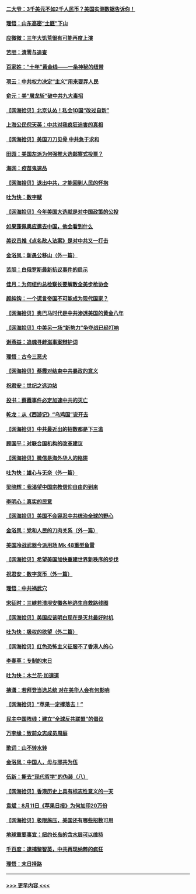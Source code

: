 #### [二大爷：3千美元不如2千人民币？美国实测数据告诉你！](../pages/nsc993/n12358563.md?t=08262252) 
#### [理悟：山东高密“土匪”下山](../pages/nsc993/n12358535.md?t=08262252) 
#### [应微微：三年大饥荒很有可能再度上演](../pages/nsc993/n12358523.md?t=08262252) 
#### [苦胆：清零与追查](../pages/nsc993/n12358501.md?t=08262252) 
#### [百家姓：“十年”黄金线——一条神秘的纽带](../pages/nsc993/n12358319.md?t=08262252) 
#### [项云：中共权力决定“主义”用来耍弄人民](../pages/nsc993/n12358172.md?t=08262252) 
#### [俞元：美“屠龙斩”破中共九大毒招](../pages/nsc993/n12357822.md?t=08262252) 
#### [【网海拾贝】北京认怂！私会10国“改过自新”](../pages/nsc993/n12357784.md?t=08262252) 
#### [上海公民倪天英：中共对我疯狂迫害的真相](../pages/nsc993/n12356341.md?t=08262252) 
#### [【网海拾贝】美国刀刀见骨 中共急于求和](../pages/nsc993/n12355511.md?t=08262252) 
#### [田园：美国左派为何强推大选邮寄式投票？](../pages/nsc993/n12352963.md?t=08262252) 
#### [海网：疫苗鬼速品](../pages/nsc993/n12354438.md?t=08262252) 
#### [【网海拾贝】退出中共，才能回到人民的怀抱](../pages/nsc993/n12352634.md?t=08262252) 
#### [吐为快：数字赋](../pages/nsc993/n12352317.md?t=08262252) 
#### [【网海拾贝】今年美国大选就是对中国政策的公投](../pages/nsc993/n12350973.md?t=08262252) 
#### [如果蓬佩奥应邀去中国，他会看到什么](../pages/nsc993/n12350945.md?t=08262252) 
#### [美议员推《点名敌人法案》是对中共又一打击](../pages/nsc993/n12350765.md?t=08262252) 
#### [金浴凤：新愚公移山（外一篇）](../pages/nsc993/n12350253.md?t=08262252) 
#### [苦胆：白俄罗斯最新抗议事件的启示](../pages/nsc993/n12349989.md?t=08262252) 
#### [佳月：为何纽约总检察长要解散全美步枪协会](../pages/nsc993/n12349939.md?t=08262252) 
#### [颜纯钩：一个谎言帝国不可能成为现代国家？](../pages/nsc993/n12349898.md?t=08262252) 
#### [【网海拾贝】奥巴马时代是中共渗透美国的黄金八年](../pages/nsc993/n12349284.md?t=08262252) 
#### [【网海拾贝】中美另一场“新势力”争夺战已经打响](../pages/nsc993/n12346998.md?t=08262252) 
#### [谢燕益：追魂寻衅滋事案辩护词](../pages/nsc993/n12346892.md?t=08262252) 
#### [理悟：古今三恶犬](../pages/nsc993/n12345190.md?t=08262252) 
#### [【网海拾贝】蔡霞对结束中共暴政的意义](../pages/nsc993/n12344263.md?t=08262252) 
#### [祝君安：世纪之选边站](../pages/nsc993/n12342382.md?t=08262252) 
#### [投书：蔡霞事件必定加速中共的灭亡](../pages/nsc993/n12341881.md?t=08262252) 
#### [乾龙：从《西游记》“乌鸡国”说开去](../pages/nsc993/n12341690.md?t=08262252) 
#### [【网海拾贝】中共最近出的招数都是下三滥](../pages/nsc993/n12341593.md?t=08262252) 
#### [顾国平：对联合国机构的改革建议](../pages/nsc993/n12339928.md?t=08262252) 
#### [【网海拾贝】微信是海外华人的陷阱](../pages/nsc993/n12338868.md?t=08262252) 
#### [吐为快：雄心与无奈（外一篇）](../pages/nsc993/n12338132.md?t=08262252) 
#### [梁晓辉：我渴望中国宗教信仰自由的到来](../pages/nsc993/n12336657.md?t=08262252) 
#### [李明心：真实的民意](../pages/nsc993/n12336089.md?t=08262252) 
#### [【网海拾贝】美国不会容忍中共统治全球的野心](../pages/nsc993/n12336063.md?t=08262252) 
#### [金浴凤：党和人民的刀肉关系（外一篇）](../pages/nsc993/n12335834.md?t=08262252) 
#### [美国冷战武器今派用场 Mk 48重型鱼雷](../pages/nsc993/n12335354.md?t=08262252) 
#### [【网海拾贝】希望美国加快重建世界新秩序的步伐](../pages/nsc993/n12334224.md?t=08262252) 
#### [祝君安：数字货币（外一篇）](../pages/nsc993/n12334186.md?t=08262252) 
#### [理悟：中共祸武穴](../pages/nsc993/n12333962.md?t=08262252) 
#### [宋征时：三峡若溃坝安徽各地逃生自救路线图](../pages/nsc993/n12332450.md?t=08262252) 
#### [【网海拾贝】美国应该明白现在是灭共最好时机](../pages/nsc993/n12332313.md?t=08262252) 
#### [吐为快：极权的欲望（外二篇）](../pages/nsc993/n12332089.md?t=08262252) 
#### [【网海拾贝】红色恐怖主义征服不了香港人的心](../pages/nsc993/n12329296.md?t=08262252) 
#### [李春草：专制的末日](../pages/nsc993/n12329079.md?t=08262252) 
#### [吐为快：木兰花‧加速道](../pages/nsc993/n12327366.md?t=08262252) 
#### [拂潇：若拜登当选总统 对在美华人会有何影响](../pages/nsc993/n12295996.md?t=08262252) 
#### [【网海拾贝】“苹果一定撑落去！”](../pages/nsc993/n12326784.md?t=08262252) 
#### [民主中国阵线：建立“全球反共联盟”的倡议](../pages/nsc993/n12324177.md?t=08262252) 
#### [万李缘：致前众志成员周庭](../pages/nsc993/n12324635.md?t=08262252) 
#### [歌词：山不转水转](../pages/nsc993/n12324599.md?t=08262252) 
#### [金浴凤：中国人，毋与邪共为伍](../pages/nsc993/n12324257.md?t=08262252) 
#### [伍新：撕去“现代哲学”的伪装（八）](../pages/nsc993/n12324188.md?t=08262252) 
#### [【网海拾贝】香港历史上具有标志性意义的一天](../pages/nsc993/n12324021.md?t=08262252) 
#### [袁斌：8月11日《苹果日报》为何加印20万份](../pages/nsc993/n12323955.md?t=08262252) 
#### [【网海拾贝】极限施压，美国还有哪些招数可用](../pages/nsc993/n12322512.md?t=08262252) 
#### [地球重要事宜：纽约长岛的含水层可以维持](../pages/nsc993/n12321844.md?t=08262252) 
#### [千百度：逮捕黎智英，中共再现纳粹的疯狂](../pages/nsc993/n12321777.md?t=08262252) 
#### [理悟：末日择路](../pages/nsc993/n12320812.md?t=08262252) 

----
#### [ >>> 更早内容 <<< ](../indexes/nsc993-earlier.md)
